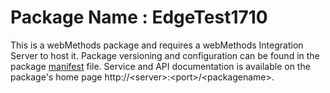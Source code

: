 # Package Name : EdgeTest1710
This is a webMethods package and requires a webMethods Integration Server to host it. Package versioning and configuration can be found in the package [manifest](./EdgeTest1710/manifest.v3) file. Service and API documentation is available on the package's home page http://&lt;server&gt;:&lt;port&gt;/&lt;packagename>.